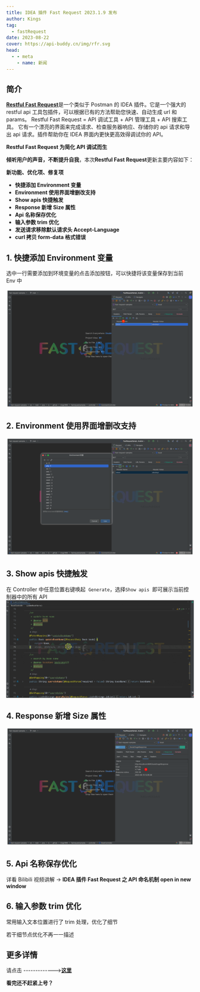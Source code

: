 ```yaml
---
title: IDEA 插件 Fast Request 2023.1.9 发布
author: Kings
tag:
  - fastRequest
date: 2023-08-22
cover: https://api-buddy.cn/img/rfr.svg
head:
  - - meta
    - name: 新闻
---
```


## 简介

[**Restful Fast Request**](https://www.oschina.net/action/GoToLink?url=https%3A%2F%2Fplugins.jetbrains.com%2Fplugin%2F16988-restful-fast-request)是一个类似于 Postman 的 IDEA 插件。它是一个强大的 restful api 工具包插件，可以根据已有的方法帮助您快速、自动生成 url 和 params。 Restful Fast Request = API 调试工具 + API 管理工具 + API 搜索工具。 它有一个漂亮的界面来完成请求、检查服务器响应、存储你的 api 请求和导出 api 请求。插件帮助你在 IDEA 界面内更快更高效得调试你的 API。

**Restful Fast Request 为简化 API 调试而生**

**倾听用户的声音，不断提升自我**，本次**Restful Fast Request**更新主要内容如下：

**新功能、优化项、修复项**

- **快捷添加 Environment 变量**
- **Environment 使用界面增删改支持**
- **Show apis 快捷触发**
- **Response 新增 Size 属性**
- **Api 名称保存优化**
- **输入参数 trim 优化**
- **发送请求移除默认请求头 Accept-Language**
- **curl 拷贝 form-data 格式错误**

## **1\.** 快捷添加 Environment 变量

选中一行需要添加到环境变量的点击添加按钮，可以快捷将该变量保存到当前 Env 中

![](/assets/img/news/fastRequest-2023.1.9-1.png)

## 2. Environment 使用界面增删改支持

![](/assets/img/news/fastRequest-2023.1.9-2.png)

## 3\. Show apis 快捷触发

在 Controller 中任意位置右键唤起  `Generate`，选择`Show apis`  即可展示当前控制器中的所有 API 
![](/assets/img/news/fastRequest-2023.1.9-3.gif)

## 4\. Response 新增 Size 属性

![](/assets/img/news/fastRequest-2023.1.9-4.png)

## 5\. Api 名称保存优化

详看 Bilibili 视频讲解 -> **IDEA 插件 Fast Request 之 API 命名机制 open in new window**

## **6\. 输入参数 trim 优化**

常用输入文本位置进行了 trim 处理，优化了细节

若干细节点优化不再一一描述

## 更多详情

请点击 ------------->[**这里**](https://api-buddy.cn/guide/history.html)

**看完还不赶紧上号？**
